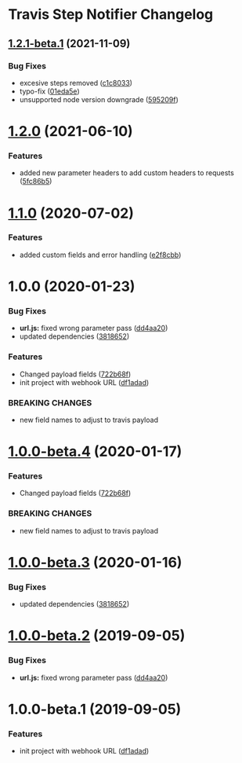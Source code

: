 # Travis Step Notifier Changelog

## [1.2.1-beta.1](https://github.com/radekl/travis-step-notifier/compare/v1.2.0...v1.2.1-beta.1) (2021-11-09)


### Bug Fixes

* excesive steps removed ([c1c8033](https://github.com/radekl/travis-step-notifier/commit/c1c80336d1defab1cb4b88e5971837f935c3fe43))
* typo-fix ([01eda5e](https://github.com/radekl/travis-step-notifier/commit/01eda5e4b5ce6704d58e580b3c5316d3abc8711a))
* unsupported node version downgrade ([595209f](https://github.com/radekl/travis-step-notifier/commit/595209f0e1171b8618853a2a5a4eda0b45958880))

# [1.2.0](https://github.com/radekl/travis-step-notifier/compare/v1.1.0...v1.2.0) (2021-06-10)


### Features

* added new parameter headers to add custom headers to requests ([5fc86b5](https://github.com/radekl/travis-step-notifier/commit/5fc86b555018beb34ed1578ae54286b43a100d6d))

# [1.1.0](https://github.com/radekl/travis-step-notifier/compare/v1.0.0...v1.1.0) (2020-07-02)


### Features

* added custom fields and error handling ([e2f8cbb](https://github.com/radekl/travis-step-notifier/commit/e2f8cbb4451a37ab5e5c7847ee6e22bf1f754411))

# 1.0.0 (2020-01-23)


### Bug Fixes

* **url.js:** fixed wrong parameter pass ([dd4aa20](https://github.com/radekl/travis-step-notifier/commit/dd4aa20bcba6130b61bf327f42154c1eefb944d8))
* updated dependencies ([3818652](https://github.com/radekl/travis-step-notifier/commit/3818652e6bb23eb6d5fec6d48e3c9f7cef4d6ba0))


### Features

* Changed payload fields ([722b68f](https://github.com/radekl/travis-step-notifier/commit/722b68f9f5a0aa110a35d27ec681452b9bcc59cf))
* init project with webhook URL ([df1adad](https://github.com/radekl/travis-step-notifier/commit/df1adad303cdce5a0b4b2e3b6d48a18d32cfc9d0))


### BREAKING CHANGES

* new field names to adjust to travis payload

# [1.0.0-beta.4](https://github.com/radekl/travis-step-notifier/compare/v1.0.0-beta.3@beta...v1.0.0-beta.4@beta) (2020-01-17)


### Features

* Changed payload fields ([722b68f](https://github.com/radekl/travis-step-notifier/commit/722b68f9f5a0aa110a35d27ec681452b9bcc59cf))


### BREAKING CHANGES

* new field names to adjust to travis payload

# [1.0.0-beta.3](https://github.com/radekl/travis-step-notifier/compare/v1.0.0-beta.2@beta...v1.0.0-beta.3@beta) (2020-01-16)


### Bug Fixes

* updated dependencies ([3818652](https://github.com/radekl/travis-step-notifier/commit/3818652e6bb23eb6d5fec6d48e3c9f7cef4d6ba0))

# [1.0.0-beta.2](https://github.com/radekl/travis-step-notifier/compare/v1.0.0-beta.1@beta...v1.0.0-beta.2@beta) (2019-09-05)


### Bug Fixes

* **url.js:** fixed wrong parameter pass ([dd4aa20](https://github.com/radekl/travis-step-notifier/commit/dd4aa20))

# 1.0.0-beta.1 (2019-09-05)


### Features

* init project with webhook URL ([df1adad](https://github.com/radekl/travis-step-notifier/commit/df1adad))
